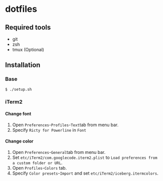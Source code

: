 # dotfiles

## Required tools

* git
* zsh
* tmux (Optional)

## Installation

### Base

```bash
$ ./setup.sh
```

### iTerm2

#### Change font

1. Open `Preferences`-`Profiles`-`Text`tab from menu bar.
2. Specify `Ricty for Powerline` in `Font`

#### Change color

1. Open `Preferences`-`General`tab from menu bar.
2. Set `etc/iTerm2/com.googlecode.iterm2.plist` to `Load preferences from a custom folder or URL`.
3. Open `Profiles`-`Colors` tab.
4. Specify `Color presets`-`Import` and set `etc/iTerm2/iceberg.itermcolors`.
